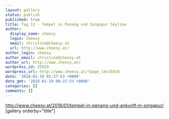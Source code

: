 ```yaml
---
layout: gallery
status: publish
published: true
title: Tag 13 - Tempel in Penang und Singapur Skyline
author:
  display_name: cheesy
  login: cheesy
  email: christine@cheesy.at
  url: http://www.cheesy.at/
author_login: cheesy
author_email: christine@cheesy.at
author_url: http://www.cheesy.at/
wordpress_id: 35019
wordpress_url: http://www.cheesy.at/?page_id=35019
date: '2018-01-19 01:37:53 +0000'
date_gmt: '2018-01-19 00:37:53 +0000'
categories: []
comments: []
---
```

http://www.cheesy.at/2018/01/tempel-in-penang-und-ankunft-in-singapur/
[gallery orderby="title"]
